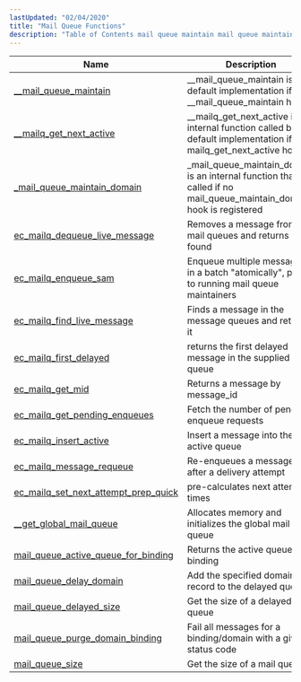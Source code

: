 ```yaml
---
lastUpdated: "02/04/2020"
title: "Mail Queue Functions"
description: "Table of Contents mail queue maintain mail queue maintain is the default implementation if the mail queue maintain hook mailq get next active mailq get next active is an internal function called by the default implementation if the mailq get next active hook mail queue maintain domain mail queue maintain..."
---
```



| Name                                                                                                                                    | Description                                                                                                            |
|-----------------------------------------------------------------------------------------------------------------------------------------|------------------------------------------------------------------------------------------------------------------------|
| [__mail_queue_maintain](/momentum/3/3-api/apis-mail-queue-maintain)                               | __mail_queue_maintain is the default implementation if the __mail_queue_maintain hook                                  |
| [__mailq_get_next_active](/momentum/3/3-api/apis-mailq-get-next-active)                           | __mailq_get_next_active is an internal function called by the default implementation if the mailq_get_next_active hook |
| [_mail_queue_maintain_domain](/momentum/3/3-api/apis-mail-queue-maintain-domain)                   | _mail_queue_maintain_domain is an internal function that is called if no mail_queue_maintain_domain hook is registered |
| [ec_mailq_dequeue_live_message](/momentum/3/3-api/apis-ec-mailq-dequeue-live-message)               | Removes a message from the mail queues and returns it if found                                                         |
| [ec_mailq_enqueue_sam](/momentum/3/3-api/apis-ec-mailq-enqueue-sam)                                 | Enqueue multiple messages in a batch "atomically", prior to running mail queue maintainers                             |
| [ec_mailq_find_live_message](/momentum/3/3-api/apis-ec-mailq-find-live-message)                     | Finds a message in the message queues and returns it                                                                   |
| [ec_mailq_first_delayed](/momentum/3/3-api/apis-ec-mailq-first-delayed)                             | returns the first delayed message in the supplied mail queue                                                           |
| [ec_mailq_get_mid](/momentum/3/3-api/apis-ec-mailq-get-mid)                                         | Returns a message by message_id                                                                                        |
| [ec_mailq_get_pending_enqueues](/momentum/3/3-api/apis-ec-mailq-get-pending-enqueues)               | Fetch the number of pending enqueue requests                                                                           |
| [ec_mailq_insert_active](/momentum/3/3-api/apis-ec-mailq-insert-active)                             | Insert a message into the active queue                                                                                 |
| [ec_mailq_message_requeue](/momentum/3/3-api/apis-ec-mailq-message-requeue)                         | Re-enqueues a message after a delivery attempt                                                                         |
| [ec_mailq_set_next_attempt_prep_quick](/momentum/3/3-api/apis-ec-mailq-set-next-attempt-prep-quick) | pre-calculates next attempt times                                                                                      |
| [__get_global_mail_queue](/momentum/3/3-api/apis-get-global-mail-queue)                             | Allocates memory and initializes the global mail queue                                                                 |
| [mail_queue_active_queue_for_binding](/momentum/3/3-api/apis-mail-queue-active-queue-for-binding)   | Returns the active queue for a binding                                                                                 |
| [mail_queue_delay_domain](/momentum/3/3-api/apis-mail-queue-delay-domain)                           | Add the specified domain record to the delayed queue                                                                   |
| [mail_queue_delayed_size](/momentum/3/3-api/apis-mail-queue-delayed-size)                           | Get the size of a delayed queue                                                                                        |
| [mail_queue_purge_domain_binding](/momentum/3/3-api/apis-mail-queue-purge-domain-binding)           | Fail all messages for a binding/domain with a given status code                                                        |
| [mail_queue_size](/momentum/3/3-api/apis-mail-queue-size)                                           | Get the size of a mail queue                                                                                           |
